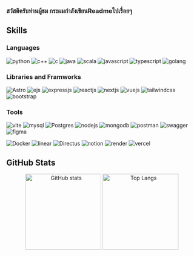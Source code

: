 ### สวัสดีครับท่านผู้ชม กระผมกำลังเขียนReadmeไปเรื่อยๆ

## Skills

### Languages
![python](https://img.shields.io/badge/Python-3776AB?style=for-the-badge&logo=python&logoColor=white)
![c++](https://img.shields.io/badge/C%2B%2B-00599C?style=for-the-badge&logo=c%2B%2B&logoColor=white)
![c](https://img.shields.io/badge/C-A8B9CC.svg?style=for-the-badge&logo=C&logoColor=black)
![java](https://img.shields.io/badge/Java-ED8B00?style=for-the-badge&logo=openjdk&logoColor=white)
![scala](https://img.shields.io/badge/Scala-DC322F.svg?style=for-the-badge&logo=Scala&logoColor=white)
![javascript](https://img.shields.io/badge/JavaScript-F7DF1E.svg?style=for-the-badge&logo=JavaScript&logoColor=black)
![typescript](https://img.shields.io/badge/TypeScript-007ACC?style=for-the-badge&logo=typescript&logoColor=white)
![golang](https://img.shields.io/badge/Go-00ADD8.svg?style=for-the-badge&logo=Go&logoColor=white)


### Libraries and Framworks
![Astro](https://img.shields.io/badge/Astro-BC52EE.svg?style=for-the-badge&logo=Astro&logoColor=white)
![ejs](https://img.shields.io/badge/EJS-B4CA65.svg?style=for-the-badge&logo=EJS&logoColor=black)
![expressjs](https://img.shields.io/badge/Express.js-404D59?style=for-the-badge)
![reactjs](https://img.shields.io/badge/React-20232A?style=for-the-badge&logo=react&logoColor=61DAFB)
![nextjs](https://img.shields.io/badge/Next.js-000?logo=nextdotjs&logoColor=fff&style=for-the-badge)
![vuejs](https://img.shields.io/badge/Vue.js-35495E?style=for-the-badge&logo=vue.js&logoColor=4FC08D)
![tailwindcss](https://img.shields.io/badge/Tailwind_CSS-38B2AC?style=for-the-badge&logo=tailwind-css&logoColor=white)
![bootstrap](https://img.shields.io/badge/Bootstrap-7952B3.svg?style=for-the-badge&logo=Bootstrap&logoColor=white)

### Tools
![vite](https://img.shields.io/badge/Vite-646CFF.svg?style=for-the-badge&logo=Vite&logoColor=white)
![mysql](https://img.shields.io/badge/MySQL-4479A1.svg?style=for-the-badge&logo=MySQL&logoColor=white)
![Postgres](https://img.shields.io/badge/postgres-%23316192.svg?style=for-the-badge&logo=postgresql&logoColor=white)
![nodejs](https://img.shields.io/badge/Node.js-43853D?style=for-the-badge&logo=node.js&logoColor=white)
![mongodb](https://img.shields.io/badge/MongoDB-4EA94B?style=for-the-badge&logo=mongodb&logoColor=white)
![postman](https://img.shields.io/badge/Postman-FF6C37.svg?style=for-the-badge&logo=Postman&logoColor=white)
![swagger](https://img.shields.io/badge/Swagger-85EA2D.svg?style=for-the-badge&logo=Swagger&logoColor=black)
![figma](https://img.shields.io/badge/Figma-F24E1E.svg?style=for-the-badge&logo=Figma&logoColor=white)

![Docker](https://img.shields.io/badge/Docker-2CA5E0?style=for-the-badge&logo=docker&logoColor=white)
![linear](https://img.shields.io/badge/Linear-5E6AD2.svg?style=for-the-badge&logo=Linear&logoColor=white)
![Directus](https://img.shields.io/badge/directus-%2364f.svg?style=for-the-badge&logo=directus&logoColor=white)
![notion](https://img.shields.io/badge/Notion-000000.svg?style=for-the-badge&logo=Notion&logoColor=white)
![render](https://img.shields.io/badge/Render-000000.svg?style=for-the-badge&logo=Render&logoColor=white)
![vercel](https://img.shields.io/badge/Vercel-000000.svg?style=for-the-badge&logo=Vercel&logoColor=white)

## GitHub Stats

<div flex align="center">
  <img alt='GitHub stats' height=200 src='https://github-readme-stats.vercel.app/api/?username=nhongsun&hide=stars&show_icons=true&theme=radical' />
  <img alt='Top Langs' height=200 src='https://github-readme-stats.vercel.app/api/top-langs/?username=kchanatipz&layout=compact&theme=radical' />
</div>

<!-- 
![Kchanatipz's GitHub stats](https://github-readme-stats.vercel.app/api/?username=kchanatipz&hide=stars&show_icons=true&theme=radical)
![Top Langs](https://github-readme-stats.vercel.app/api/top-langs/?username=kchanatipz&layout=compact&theme=radical)
![trophy](https://github-profile-trophy.vercel.app/?username=kchanatipz&theme=radical&column=6&row=1)
![GitHub Streak](https://streak-stats.demolab.com/?user=kchanatipz&theme=radical)
-->
